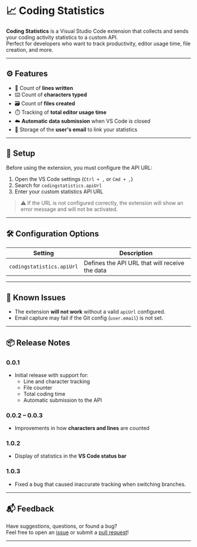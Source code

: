 # 📈 Coding Statistics

**Coding Statistics** is a Visual Studio Code extension that collects and sends your coding activity statistics to a custom API.  
Perfect for developers who want to track productivity, editor usage time, file creation, and more.

---

## ⚙️ Features

- 📄 Count of **lines written**
- ⌨️ Count of **characters typed**
- 🗃️ Count of **files created**
- ⏱️ Tracking of **total editor usage time**
- ☁️ **Automatic data submission** when VS Code is closed
- 📧 Storage of the **user's email** to link your statistics

---

## 🔧 Setup

Before using the extension, you must configure the API URL:

1. Open the VS Code settings (`Ctrl + ,` or `Cmd + ,`)
2. Search for `codingstatistics.apiUrl`
3. Enter your custom statistics API URL

> ⚠️ If the URL is not configured correctly, the extension will show an error message and will not be activated.

---

## 🛠️ Configuration Options

| Setting                    | Description                                   |
|---------------------------|-----------------------------------------------|
| `codingstatistics.apiUrl` | Defines the API URL that will receive the data |

---

## 🐞 Known Issues

- The extension **will not work** without a valid `apiUrl` configured.
- Email capture may fail if the Git config (`user.email`) is not set.

---

## 📦 Release Notes

### 0.0.1

- Initial release with support for:
  - Line and character tracking
  - File counter
  - Total coding time
  - Automatic submission to the API

### 0.0.2 – 0.0.3

- Improvements in how **characters and lines** are counted

### 1.0.2

- Display of statistics in the **VS Code status bar**

### 1.0.3

- Fixed a bug that caused inaccurate tracking when switching branches.

---

## 📬 Feedback

Have suggestions, questions, or found a bug?  
Feel free to open an [issue](https://github.com/your-repo/issues) or submit a [pull request](https://github.com/your-repo/pulls)!

---